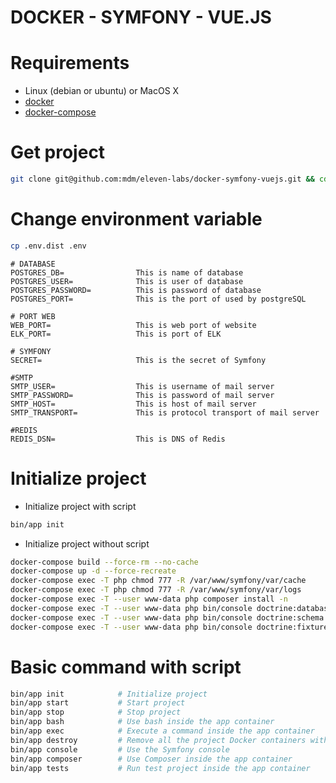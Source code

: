 DOCKER - SYMFONY - VUE.JS
=========================

# Requirements

- Linux (debian or ubuntu) or MacOS X
- [docker](https://docs.docker.com/)
- [docker-compose](https://docs.docker.com/compose/)

# Get project

```bash 
git clone git@github.com:mdm/eleven-labs/docker-symfony-vuejs.git && cd docker-symfony-vuejs
```

# Change environment variable
```bash 
cp .env.dist .env
```

```dotenv
# DATABASE
POSTGRES_DB=                This is name of database
POSTGRES_USER=              This is user of database
POSTGRES_PASSWORD=          This is password of database
POSTGRES_PORT=              This is the port of used by postgreSQL

# PORT WEB
WEB_PORT=                   This is web port of website
ELK_PORT=                   This is port of ELK

# SYMFONY
SECRET=                     This is the secret of Symfony

#SMTP
SMTP_USER=                  This is username of mail server
SMTP_PASSWORD=              This is password of mail server
SMTP_HOST=                  This is host of mail server
SMTP_TRANSPORT=             This is protocol transport of mail server

#REDIS
REDIS_DSN=                  This is DNS of Redis

```

# Initialize project

- Initialize project with script
```bash
bin/app init
```

- Initialize project without script
```bash
docker-compose build --force-rm --no-cache
docker-compose up -d --force-recreate
docker-compose exec -T php chmod 777 -R /var/www/symfony/var/cache
docker-compose exec -T php chmod 777 -R /var/www/symfony/var/logs
docker-compose exec -T --user www-data php composer install -n
docker-compose exec -T --user www-data php bin/console doctrine:database:create --if-not-exists --no-interaction
docker-compose exec -T --user www-data php bin/console doctrine:schema:update --no-interaction --force
docker-compose exec -T --user www-data php bin/console doctrine:fixtures:load --no-interaction

```

# Basic command with script

```bash
bin/app init            # Initialize project
bin/app start           # Start project
bin/app stop            # Stop project
bin/app bash            # Use bash inside the app container
bin/app exec            # Execute a command inside the app container
bin/app destroy         # Remove all the project Docker containers with their volumes
bin/app console         # Use the Symfony console
bin/app composer        # Use Composer inside the app container
bin/app tests           # Run test project inside the app container

```
